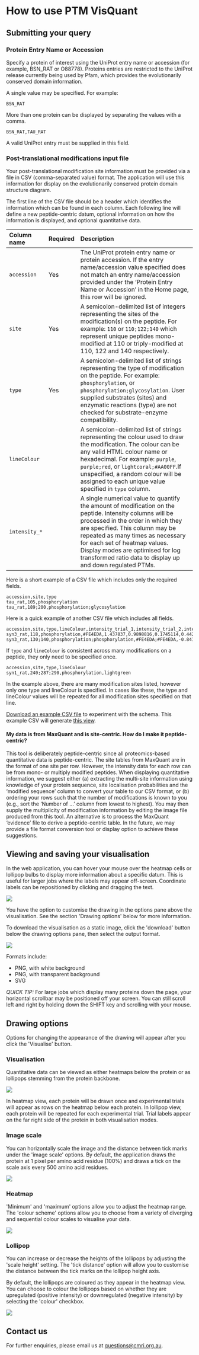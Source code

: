 # How to use PTM VisQuant

## Submitting your query

### Protein Entry Name or Accession

Specify a protein of interest using the UniProt entry name or accession (for example, BSN_RAT or O88778). Proteins entries are restricted to the UniProt release currently being used by Pfam, which provides the evolutionarily conserved domain information.

A single value may be specified. For example:

```
BSN_RAT
```

More than one protein can be displayed by separating the values with a comma.

```
BSN_RAT,TAU_RAT
```

A valid UniProt entry must be supplied in this field.

### Post-translational modifications input file

Your post-translational modification site information must be provided via a file in CSV (comma-separated value) format. The application will use this information for display on the evolutionarily conserved protein domain structure diagram.

The first line of the CSV file should be a header which identifies the information which can be found in each column. Each following line will define a new peptide-centric datum, optional information on how the information is displayed, and optional quantitative data.

|Column name|Required|Description|
|:-|:-|:-|
|`accession`|Yes|The UniProt protein entry name or protein accession. If the entry name/accession value specified does not match an entry name/accession provided under the ‘Protein Entry Name or Accession’ in the Home page, this row will be ignored.|
|`site`|Yes|A semicolon-delimited list of integers representing the sites of the modification(s) on the peptide. For example: `110` or `110;122;140` which represent unique peptides mono-modified at 110 or triply-modified at 110, 122 and 140 respectively.|
|`type`|Yes|A semicolon-delimited list of strings representing the type of modification on the peptide. For example: `phosphorylation`, or `phosphorylation;glycosylation`. User supplied substrates (sites) and enzymatic reactions (type) are not checked for substrate-enzyme compatibility.|
|`lineColour`||A semicolon-delimited list of strings representing the colour used to draw the modification. The colour can be any valid HTML colour name or hexadecimal. For example: `purple`, `purple;red`, or `lightcoral;#AA00FF`.If unspecified, a random colour will be assigned to each unique value specified in `type` column.|
|`intensity_*`||A single numerical value to quantify the amount of modification on the peptide. Intensity columns will be processed in the order in which they are specified. This column may be repeated as many times as necessary for each set of heatmap values. Display modes are optimised for log transformed ratio data to display up and down regulated PTMs.|

Here is a short example of a CSV file which includes only the required fields.

```
accession,site,type
tau_rat,105,phosphorylation
tau_rat,189;200,phosphorylation;glycosylation
```

Here is a quick example of another CSV file which includes all fields.

```
accession,site,type,lineColour,intensity_trial_1,intensity_trial_2,intensity_trial_3,intensity_trial_4,intensity_trial_5
syn3_rat,118,phosphorylation,#FE4EDA,1.437837,0.9898816,0.1745114,0.4425308,0.09422488
syn3_rat,130;140,phosphorylation;phosphorylation,#FE4EDA;#FE4EDA,-0.8414064,-0.4202376,0.2043132,0.1221804,0.9935178
```

If `type` and `lineColour` is consistent across many modifications on a peptide, they only need to be specified once.

```
accession,site,type,lineColour
syn1_rat,240;287;290,phosphorylation,lightgreen
```

In the example above, there are many modification sites listed, however only one type and lineColour is specified. In cases like these, the type and lineColour values will be repeated for all modification sites specified on that line.

[Download an example CSV file](/example-csv) to experiment with the schema. This example CSV will generate [this view](/example).

#### My data is from MaxQuant and is site-centric. How do I make it peptide-centric?

This tool is deliberately peptide-centric since all proteomics-based quantitative data is peptide-centric. The site tables from MaxQuant are in the format of one site per row. However, the intensity data for each row can be from mono- or multiply modified peptides. When displaying quantitative information, we suggest either (a) extracting the multi-site information using knowledge of your protein sequence, site localisation probabilities and the ‘modified sequence’ column to convert your table to our CSV format, or (b) ordering your rows such that the number of modifications is known to you (e.g., sort the ‘Number of …’ column from lowest to highest). You may then supply the multiplicity of modification information by editing the image file produced from this tool. An alternative is to process the MaxQuant ‘evidence’ file to derive a peptide-centric table. In the future, we may provide a file format conversion tool or display option to achieve these suggestions.

## Viewing and saving your visualisation

In the web application, you can hover your mouse over the heatmap cells or lollipop bulbs to display more information about a specific datum. This is useful for larger jobs where the labels may appear off-screen. Coordinate labels can be repositioned by clicking and dragging the text.

![](./static/images/draw-opts-interactive.gif)

You have the option to customise the drawing in the options pane above the visualisation. See the section 'Drawing options' below for more information.

To download the visualisation as a static image, click the 'download' button below the drawing options pane, then select the output format.

![](./static/images/download-button.png)


Formats include:

* PNG, with white background
* PNG, with transparent background
* SVG

*QUICK TIP:* For large jobs which display many proteins down the page, your horizontal scrollbar may be positioned off your screen. You can still scroll left and right by holding down the SHIFT key and scrolling with your mouse.

## Drawing options

Options for changing the appearance of the drawing will appear after you click the 'Visualise' button.

### Visualisation

Quantitative data can be viewed as either heatmaps below the protein or as lollipops stemming from the protein backbone.

![](./static/images/draw-opts-vistype.gif)

In heatmap view, each protein will be drawn once and experimental trials will appear as rows on the heatmap below each protein. In lollipop view, each protein will be repeated for each experimental trial. Trial labels appear on the far right side of the protein in both visualisation modes.

### Image scale

You can horizontally scale the image and the distance between tick marks under the 'image scale' options. By default, the application draws the protein at 1 pixel per amino acid residue (100%) and draws a tick on the scale axis every 500 amino acid residues.

![](./static/images/draw-opts-scale.gif)

### Heatmap

'Minimum' and 'maximum' options allow you to adjust the heatmap range. The 'colour scheme' options allow you to choose from a variety of diverging and sequential colour scales to visualise your data.

![](./static/images/draw-opts-heatmap.gif)

### Lollipop

You can increase or decrease the heights of the lollipops by adjusting the 'scale height' setting. The 'tick distance' option will allow you to customise the distance between the tick marks on the lollipop height axis.

By default, the lollipops are coloured as they appear in the heatmap view. You can choose to colour the lollipops based on whether they are upregulated (positive intensity) or downregulated (negative intensity) by selecting the 'colour' checkbox.

![](./static/images/draw-opts-lollipop.gif)

## Contact us

For further enquiries, please email us at [questions@cmri.org.au](mailto:questions@cmri.org.au).
